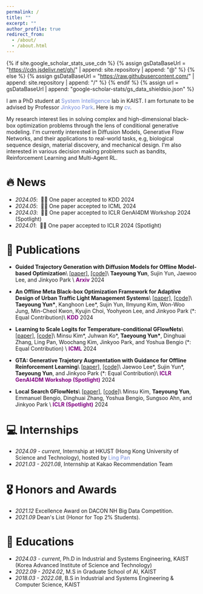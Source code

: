 ```yaml
---
permalink: /
title: ""
excerpt: ""
author_profile: true
redirect_from: 
  - /about/
  - /about.html
---
```


{% if site.google_scholar_stats_use_cdn %}
{% assign gsDataBaseUrl = "https://cdn.jsdelivr.net/gh/" | append: site.repository | append: "@" %}
{% else %}
{% assign gsDataBaseUrl = "https://raw.githubusercontent.com/" | append: site.repository | append: "/" %}
{% endif %}
{% assign url = gsDataBaseUrl | append: "google-scholar-stats/gs_data_shieldsio.json" %}

<span class='anchor' id='about-me'></span>

I am a PhD student at <a href="http://silab.kaist.ac.kr/" style="color: #7289da; text-decoration: none;">System Intelligence</a> lab in KAIST. I am fortunate to be advised by Professor <a href="https://scholar.google.com/citations?user=sH2a0nkAAAAJ&hl=en" style="color: #7289da; text-decoration: none;">Jinkyoo Park</a>. Here is my <a href="https://dbsxodud-11.github.io/assets/cv.pdf" class="link-in-list" style="color: #7289da; text-decoration: none;"> cv</a>.

My research interest lies in solving complex and high-dimensional black-box optimization problems through the lens of conditional generative modeling. I'm currently interested in Diffusion Models, Generative Flow Networks, and their applications to real-world tasks, e.g, biological sequence design, material discovery, and mechanical design. I'm also interested in various decision making problems such as bandits, Reinforcement Learning and Multi-Agent RL.


# 🔥 News
- *2024.05*: &nbsp;🎉🎉 One paper accepted to KDD 2024
- *2024.05*: &nbsp;🎉🎉 One paper accepted to ICML 2024
- *2024.03*: &nbsp;🎉🎉 One paper accepted to ICLR GenAI4DM Workshop 2024 (Spotlight)
- *2024.01*: &nbsp;🎉🎉 One paper accepted to ICLR 2024 (Spotlight)
<!-- - *2022.02*: &nbsp;🎉🎉 Lorem ipsum dolor sit amet, consectetur adipiscing elit. Vivamus ornare aliquet ipsum, ac tempus justo dapibus sit amet.  -->

# 📝 Publications 

- **Guided Trajectory Generation with Diffusion Models for Offline Model-based Optimization**\\
[[paper]](https://arxiv.org/abs/2407.01624),  [[code]](https://github.com/dbsxodud-11/GTG)\\
**Taeyoung Yun**, Sujin Yun, Jaewoo Lee, and Jinkyoo Park \\
<span style="color:purple">**Arxiv**</span> 2024

- **An Offline Meta Black-box Optimization Framework for Adaptive Design of Urban Traffic Light Management Systems**\\
[[paper]](https://doi.org/10.1145/3637528.3671606),  [[code]](https://github.com/dbsxodud-11/offline_meta_bbo)\\
**Taeyoung Yun\***,  Kanghoon Lee\*, Sujin Yun, Ilmyung Kim, Won-Woo Jung, Min-Cheol Kwon, Kyujin Choi, Yoohyeon Lee, and Jinkyoo Park (\*: Equal Contribution)\\
<span style="color:purple">**KDD**</span> 2024

- **Learning to Scale Logits for Temperature-conditional GFlowNets**\\
[[paper]](https://arxiv.org/abs/2310.02823),  [[code]](https://github.com/dbsxodud-11/logit-gfn)\\
Minsu Kim\*, Juhwan Ko\*, **Taeyoung Yun\***, Dinghuai Zhang, Ling Pan, Woochang Kim, Jinkyoo Park, and Yoshua Bengio (\*: Equal Contribution) \\
<span style="color:purple">**ICML**</span> 2024

- **GTA: Generative Trajetory Augmentation with Guidance for Offline Reinforcement Learning**\\
[[paper]](https://arxiv.org/abs/2405.16907), [[code]](https://github.com/Jaewoopudding/GTA)\\
Jaewoo Lee\*, Sujin Yun\*, **Taeyoung Yun**, and Jinkyoo Park (\*: Equal Contribution)\\
<span style="color:purple">**ICLR GenAI4DM Workshop (Spotlight)**</span> 2024

- **Local Search GFlowNets**\\
[[paper]](https://arxiv.org/abs/2310.02710),  [[code]](https://github.com/dbsxodud-11/ls_gfn)\\
Minsu Kim, **Taeyoung Yun**, Emmanuel Bengio, Dinghuai Zhang, Yoshua Bengio, Sungsoo Ahn, and Jinkyoo Park \\
<span style="color:purple">**ICLR (Spotlight)**</span> 2024

# 💻 Internships
<!-- - *2019.05 - 2020.02*, [Lorem](https://github.com/), China. -->
- *2024.09 - current*, Internship at HKUST (Hong Kong University of Science and Technology), hosted by <a href="https://ling-pan.github.io/" style="color: #7289da; text-decoration: none;">Ling Pan</a>
- *2021.03 - 2021.08*, Internship at Kakao Recommendation Team

# 🎖 Honors and Awards
- *2021.12* Excellence Award on DACON NH Big Data Competition. 
- *2021.09* Dean's List (Honor for Top 2% Students). 

# 📖 Educations
- *2024.03 - current*, Ph.D in Industrial and Systems Engineering, KAIST (Korea Advanced Institute of Science and Technology)
- *2022.09 - 2024.02*, M.S in Graduate School of AI, KAIST
- *2018.03 - 2022.08*, B.S in Industrial and Systems Engineering & Computer Science, KAIST

<!-- # 💬 Invited Talks
- *2021.06*, Lorem ipsum dolor sit amet, consectetur adipiscing elit. Vivamus ornare aliquet ipsum, ac tempus justo dapibus sit amet. 
- *2021.03*, Lorem ipsum dolor sit amet, consectetur adipiscing elit. Vivamus ornare aliquet ipsum, ac tempus justo dapibus sit amet.  \| [\[video\]](https://github.com/) -->
